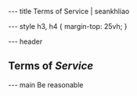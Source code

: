 --- title
Terms of Service | seankhliao

--- style
h3,
h4 {
margin-top: 25vh;
}

--- header

<h2>Terms of <em>Service</em></h2>

--- main
Be reasonable
